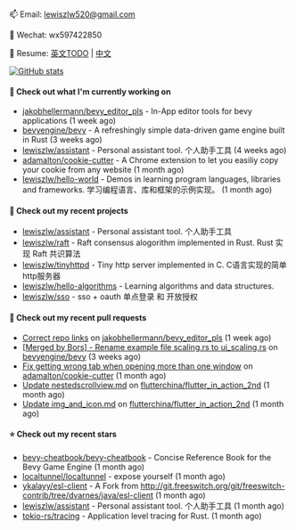 📫 Email: [lewiszlw520@gmail.com](mailto:lewiszlw520@gmail.com)

💬 Wechat: wx597422850

:page_facing_up: Resume: [英文TODO](https://github.com/lewiszlw/lewiszlw/blob/main/Resume_EN.md) | [中文](https://github.com/lewiszlw/lewiszlw/blob/main/Resume_CN.md)

[![GitHub stats](https://github-readme-stats.vercel.app/api?username=lewiszlw&count_private=true&show_icons=true&theme=solarized-dark&include_all_commits=true)](https://github.com/anuraghazra/github-readme-stats)

#### 👷 Check out what I'm currently working on

- [jakobhellermann/bevy_editor_pls](https://github.com/jakobhellermann/bevy_editor_pls) - In-App editor tools for bevy applications (1 week ago)
- [bevyengine/bevy](https://github.com/bevyengine/bevy) - A refreshingly simple data-driven game engine built in Rust (3 weeks ago)
- [lewiszlw/assistant](https://github.com/lewiszlw/assistant) - Personal assistant tool. 个人助手工具 (4 weeks ago)
- [adamalton/cookie-cutter](https://github.com/adamalton/cookie-cutter) - A Chrome extension to let you easiliy copy your cookie from any website (1 month ago)
- [lewiszlw/hello-world](https://github.com/lewiszlw/hello-world) - Demos in learning program languages, libraries and frameworks. 学习编程语言、库和框架的示例实现。 (1 month ago)

#### 🌱 Check out my recent projects

- [lewiszlw/assistant](https://github.com/lewiszlw/assistant) - Personal assistant tool. 个人助手工具
- [lewiszlw/raft](https://github.com/lewiszlw/raft) - Raft consensus alogorithm implemented in Rust.  Rust 实现 Raft 共识算法
- [lewiszlw/tinyhttpd](https://github.com/lewiszlw/tinyhttpd) - Tiny http server implemented in C.  C语言实现的简单http服务器
- [lewiszlw/hello-algorithms](https://github.com/lewiszlw/hello-algorithms) - Learning algorithms and data structures.
- [lewiszlw/sso](https://github.com/lewiszlw/sso) - sso &#43; oauth 单点登录 和 开放授权

#### 🔨 Check out my recent pull requests

- [Correct repo links](https://github.com/jakobhellermann/bevy_editor_pls/pull/45) on [jakobhellermann/bevy_editor_pls](https://github.com/jakobhellermann/bevy_editor_pls) (1 week ago)
- [[Merged by Bors] - Rename example file scaling.rs to ui_scaling.rs](https://github.com/bevyengine/bevy/pull/6296) on [bevyengine/bevy](https://github.com/bevyengine/bevy) (3 weeks ago)
- [Fix getting wrong tab when opening more than one window](https://github.com/adamalton/cookie-cutter/pull/1) on [adamalton/cookie-cutter](https://github.com/adamalton/cookie-cutter) (1 month ago)
- [Update nestedscrollview.md](https://github.com/flutterchina/flutter_in_action_2nd/pull/164) on [flutterchina/flutter_in_action_2nd](https://github.com/flutterchina/flutter_in_action_2nd) (1 month ago)
- [Update img_and_icon.md](https://github.com/flutterchina/flutter_in_action_2nd/pull/161) on [flutterchina/flutter_in_action_2nd](https://github.com/flutterchina/flutter_in_action_2nd) (1 month ago)

#### ⭐ Check out my recent stars

- [bevy-cheatbook/bevy-cheatbook](https://github.com/bevy-cheatbook/bevy-cheatbook) - Concise Reference Book for the Bevy Game Engine (1 month ago)
- [localtunnel/localtunnel](https://github.com/localtunnel/localtunnel) - expose yourself (1 month ago)
- [ykalayy/esl-client](https://github.com/ykalayy/esl-client) - A Fork from http://git.freeswitch.org/git/freeswitch-contrib/tree/dvarnes/java/esl-client (1 month ago)
- [lewiszlw/assistant](https://github.com/lewiszlw/assistant) - Personal assistant tool. 个人助手工具 (1 month ago)
- [tokio-rs/tracing](https://github.com/tokio-rs/tracing) - Application level tracing for Rust. (1 month ago)
